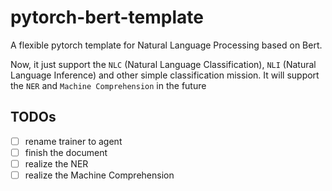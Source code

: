 # pytorch-bert-template
A  flexible pytorch template for Natural Language Processing  based on Bert. 

Now, it just support the `NLC` (Natural Language Classification), `NLI` (Natural Language Inference) and other simple classification mission. It will support the `NER` and `Machine Comprehension` in the future

## TODOs

- [ ] rename trainer to agent
- [ ] finish the document
- [ ] realize the NER
- [ ] realize the Machine Comprehension
